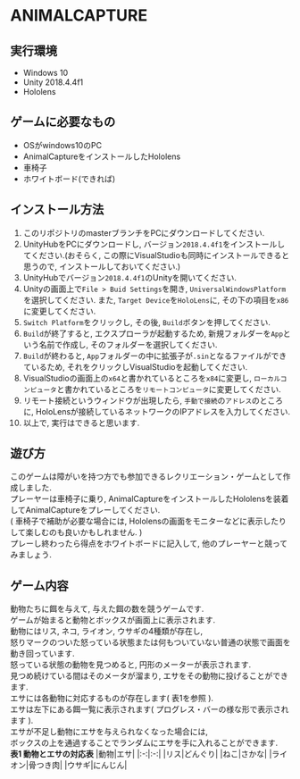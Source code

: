 # ANIMALCAPTURE
## 実行環境
- Windows 10
- Unity 2018.4.4f1
- Hololens
## ゲームに必要なもの
- OSがwindows10のPC
- AnimalCaptureをインストールしたHololens
- 車椅子
- ホワイトボード(できれば)
## インストール方法
1. このリポジトリのmasterブランチをPCにダウンロードしてください.
2. UnityHubをPCにダウンロードし, バージョン`2018.4.4f1`をインストールしてください.(おそらく, この際にVisualStudioも同時にインストールできると思うので, インストールしておいてください.)
4. UnityHubでバージョン`2018.4.4f1`のUnityを開いてください.
5. Unityの画面上で`File > Buid Settings`を開き, `UniversalWindowsPlatform`を選択してください. また, `Target Device`を`HoloLens`に, その下の項目を`x86`に変更してください.
6. `Switch Platform`をクリックし, その後, `Build`ボタンを押してください.
7. `Build`が終了すると, エクスプローラが起動するため, 新規フォルダーを`App`という名前で作成し, そのフォルダーを選択してください.
8. `Build`が終わると, `App`フォルダーの中に拡張子が`.sin`となるファイルができているため, それをクリックしVisualStudioを起動してください.
9. VisualStudioの画面上の`x64`と書かれているところを`x84`に変更し, `ローカルコンピュータ`と書かれているところを`リモートコンピュータ`に変更してください.
10. リモート接続というウィンドウが出現したら, `手動で接続`の`アドレス`のところに, HoloLensが接続しているネットワークのIPアドレスを入力してください.
11. 以上で, 実行はできると思います.
## 遊び方
このゲームは障がいを持つ方でも参加できるレクリエーション・ゲームとして作成しました.  
プレーヤーは車椅子に乗り, AnimalCaptureをインストールしたHololensを装着してAnimalCaptureをプレーしてください.  
( 車椅子で補助が必要な場合には, Hololensの画面をモニターなどに表示したりして楽しむのも良いかもしれません. )  
プレーし終わったら得点をホワイトボードに記入して, 他のプレーヤーと競ってみましょう.
## ゲーム内容
動物たちに餌を与えて, 与えた餌の数を競うゲームです.  
ゲームが始まると動物とボックスが画面上に表示されます.  
動物にはリス, ネコ, ライオン, ウサギの4種類が存在し,  
怒りマークのついた怒っている状態または何もついていない普通の状態で画面を動き回っています.  
怒っている状態の動物を見つめると, 円形のメーターが表示されます.  
見つめ続けている間はそのメータが溜まり, エサをその動物に投げることができます.  
エサには各動物に対応するものが存在します( 表1を参照 ).  
エサは左下にある餌一覧に表示されます( プログレス・バーの様な形で表示されます ).  
エサが不足し動物にエサを与えられなくなった場合には,   
ボックスの上を通過することでランダムにエサを手に入れることができます.  
 **表1 動物とエサの対応表**
|動物|エサ|
|:-:|:-:|
|リス|どんぐり|
|ねこ|さかな|
|ライオン|骨つき肉|
|ウサギ|にんじん|
 
